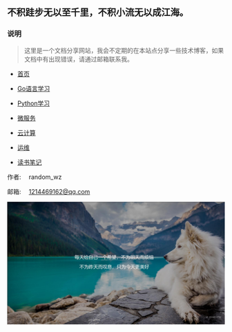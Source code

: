 ## 不积跬步无以至千里，不积小流无以成江海。

### 说明
> 这里是一个文档分享网站，我会不定期的在本站点分享一些技术博客，如果文档中有出现错误，请通过邮箱联系我。

- [首页](README.md)

- [Go语言学习](Go/README.md)

- [Python学习](Python/README.md)

- [微服务](Micro/README.md)

- [云计算](Cloud/README.md)

- [运维](Devops/README.md)

- [读书笔记](Book/README.md)

作者: &emsp;random_wz

邮箱: &emsp;1214469162@qq.com

![Up](images/dog.jpg)
